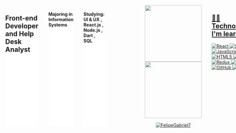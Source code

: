 
<div style="display: flex; gap: 2rem;widht: 1200px">


<h2 style="background: #fff"> Front-end Developer and Help Desk Analyst </h2>
<h4 style="background: #fff"> Majoring in Information Systems </h4>


<h4 style="background: #fff"> Studying: UI & UX , React.js , Node.js , Dart , SQL </h4>
<hr/>

  ```Javascript
    const about = {
        name: 'Felipe Gabriel',
        age: 20,
        about: 'Web development student and technical support analyst, focused on being a Full Stack Developer and Specialist Front-End Developer',
        level: 'Junior',
       
        Languages: {
              'Javascript', 'Typescript' , 'SQL' 
          },
        Front-End-Tools: [
            'HTML', 'CSS', 'Bootstrap', 'React.js', 'Javascript', 'SASS/SCSS', 'Wordpress', 'Styled-Components',
            'Redux', 'Context Api', 'Git/Github','Figma', 'Axios', 'Fetch API' , 'UI Design'
        ],
        Database-Tools: [
              'SQL Server', 'MySQL' , 'Firebase'
        ],
        BackEnd-Tools: [
              'Node js'
        ],
    }
  ```


 <a href="https://github.com/FelipeGabriel7"/>
 <div align="center">
  <a href="https://github.com/FelipeGabriel7">
  <img height="180em" src="https://github-readme-stats.vercel.app/api?username=FelipeGabriel7&show_icons=true&theme=dracula&include_all_commits=true&count_private=true"/>
  <img height="180em" src="https://github-readme-stats.vercel.app/api/top-langs/?username=FelipeGabriel7&layout=compact&langs_count=7&theme=dracula"/>
<p align="center" ><img src="https://github-readme-streak-stats.herokuapp.com/?user=FelipeGabriel7&theme=dracula" alt="FelipeGabriel7" /></p>
</div>

## 👩‍💻 Technologies I'm learning

![React](https://img.shields.io/badge/react-%2320232a.svg?style=for-the-badge&logo=react&logoColor=%2361DAFB)
![SASS](https://img.shields.io/badge/SASS-hotpink.svg?style=for-the-badge&logo=SASS&logoColor=white)
![JavaScript](https://img.shields.io/badge/javascript-%23323330.svg?style=for-the-badge&logo=javascript&logoColor=%23F7DF1E)
![HTML5](https://img.shields.io/badge/html5-%23E34F26.svg?style=for-the-badge&logo=html5&logoColor=white)
![CSS](https://img.shields.io/badge/css3-%23E34F26.svg?style=for-the-badge&logo=css3&logoColor=white)
![Redux](https://img.shields.io/badge/redux-%23593d88.svg?style=for-the-badge&logo=redux&logoColor=white)
![Git](https://img.shields.io/badge/git-%23121011.svg?style=for-the-badge&logo=git&logoColor=white)
![GitHub](https://img.shields.io/badge/github-%23121011.svg?style=for-the-badge&logo=github&logoColor=white)
![Figma](https://img.shields.io/badge/figma-%23F24E1E.svg?style=for-the-badge&logo=figma&logoColor=white)


<div align="center">
   <hr />
  <h3 class="text-align: center"> Contact </h3>
 

  <a href="https://www.instagram.com/gabrielfelipe02_" target="_blank"><img src="https://img.shields.io/badge/-Instagram-%23E4405F?style=for-the-badge&logo=instagram&logoColor=white" target="_blank"></a>
  <a href = "mailto:felipegabfd@gmail.com"><img src="https://img.shields.io/badge/-Gmail-%23333?style=for-the-badge&logo=gmail&logoColor=dark" target="_blank"></a>
  <a href="https://www.linkedin.com/in/felipe-gabriel-dev/" target="_blank"><img src="https://img.shields.io/badge/-LinkedIn-%230077B5?style=for-the-badge&logo=linkedin&logoColor=dark" target="_blank"></a> 
  

  
  
  </div>

</div>

